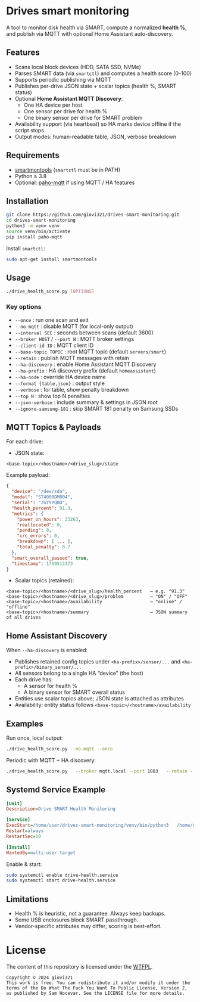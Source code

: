 # Drives smart monitoring

A tool to monitor disk health via SMART, compute a normalized **health %**, and publish via MQTT with optional Home Assistant auto-discovery.

## Features

- Scans local block devices (HDD, SATA SSD, NVMe)
- Parses SMART data (via `smartctl`) and computes a health score (0–100)
- Supports periodic publishing via MQTT
- Publishes per-drive JSON state + scalar topics (health %, SMART status)
- Optional **Home Assistant MQTT Discovery**:
  - One HA device per host
  - One sensor per drive for health %
  - One binary sensor per drive for SMART problem
- Availability support (via heartbeat) so HA marks device offline if the script stops
- Output modes: human-readable table, JSON, verbose breakdown

## Requirements

- [smartmontools](https://www.smartmontools.org/) (`smartctl` must be in PATH)
- Python ≥ 3.8
- Optional: [paho-mqtt](https://pypi.org/project/paho-mqtt/) if using MQTT / HA features

## Installation

```bash
git clone https://github.com/giovi321/drives-smart-monitoring.git
cd drives-smart-monitoring
python3 -m venv venv
source venv/bin/activate
pip install paho-mqtt
```

Install `smartctl`:

```bash
sudo apt-get install smartmontools
```

## Usage

```bash
./drive_health_score.py [OPTIONS]
```

### Key options

- `--once` : run one scan and exit  
- `--no-mqtt` : disable MQTT (for local-only output)  
- `--interval SEC` : seconds between scans (default 3600)  
- `--broker HOST` / `--port N` : MQTT broker settings  
- `--client-id ID` : MQTT client ID  
- `--base-topic TOPIC` : root MQTT topic (default `servers/smart`)  
- `--retain` : publish MQTT messages with retain  
- `--ha-discovery` : enable Home Assistant MQTT Discovery  
- `--ha-prefix` : HA discovery prefix (default `homeassistant`)  
- `--ha-node` : override HA device name  
- `--format {table,json}` : output style  
- `--verbose` : for table, show penalty breakdown  
- `--top N` : show top N penalties  
- `--json-verbose` : include summary & settings in JSON root  
- `--ignore-samsung-181` : skip SMART 181 penalty on Samsung SSDs  

## MQTT Topics & Payloads

For each drive:

- JSON state:

```
<base-topic>/<hostname>/<drive_slug>/state
```

Example payload:

```json
{
  "device": "/dev/sda",
  "model": "ST4000DM004",
  "serial": "ZGY9PQ0D",
  "health_percent": 91.3,
  "metrics": {
    "power_on_hours": 33263,
    "reallocated": 0,
    "pending": 0,
    "crc_errors": 0,
    "breakdown": [ ... ],
    "total_penalty": 8.7
  },
  "smart_overall_passed": true,
  "timestamp": 1759513173
}
```

- Scalar topics (retained):

```
<base-topic>/<hostname>/<drive_slug>/health_percent   → e.g. "91.3"
<base-topic>/<hostname>/<drive_slug>/problem          → "ON" / "OFF"
<base-topic>/<hostname>/availability                  → "online" / "offline"
<base-topic>/<hostname>/summary                       → JSON summary of all drives
```

## Home Assistant Discovery

When `--ha-discovery` is enabled:

- Publishes retained config topics under `<ha-prefix>/sensor/...` and `<ha-prefix>/binary_sensor/...`
- All sensors belong to a single HA “device” (the host)
- Each drive has:
  - A sensor for health %
  - A binary sensor for SMART overall status
- Entities use scalar topics above; JSON state is attached as attributes
- Availability: entity status follows `<base-topic>/<hostname>/availability`

## Examples

Run once, local output:

```bash
./drive_health_score.py --no-mqtt --once
```

Periodic with MQTT + HA discovery:

```bash
./drive_health_score.py   --broker mqtt.local --port 1883   --retain --interval 900   --ha-discovery --ha-node GC01SRVR
```

## Systemd Service Example

```ini
[Unit]
Description=Drive SMART Health Monitoring

[Service]
ExecStart=/home/user/drives-smart-monitoring/venv/bin/python3   /home/user/drives-smart-monitoring/drive_health_score.py   --broker mqtt.local --retain --ha-discovery
Restart=always
RestartSec=10

[Install]
WantedBy=multi-user.target
```

Enable & start:

```bash
sudo systemctl enable drive-health.service
sudo systemctl start drive-health.service
```

## Limitations

- Health % is heuristic, not a guarantee. Always keep backups.
- Some USB enclosures block SMART passthrough.
- Vendor-specific attributes may differ; scoring is best-effort.

# License
The content of this repository is licensed under the [WTFPL](http://www.wtfpl.net/).

```
Copyright © 2024 giovi321
This work is free. You can redistribute it and/or modify it under the
terms of the Do What The Fuck You Want To Public License, Version 2,
as published by Sam Hocevar. See the LICENSE file for more details.
```
